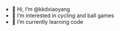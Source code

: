 - 👋 Hi, I’m @kkdxiaoyang
- 👀 I’m interested in cycling and ball games
- 🌱 I’m currently learning code

<!---
kkdxiaoyang/kkdxiaoyang is a ✨ special ✨ repository because its `README.md` (this file) appears on your GitHub profile.
You can click the Preview link to take a look at your changes.
--->
